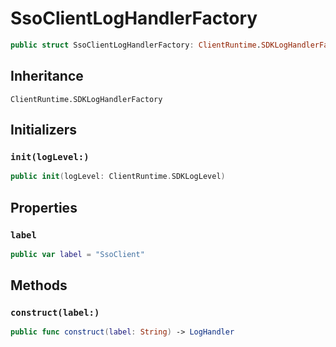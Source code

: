 # SsoClientLogHandlerFactory

``` swift
public struct SsoClientLogHandlerFactory: ClientRuntime.SDKLogHandlerFactory 
```

## Inheritance

`ClientRuntime.SDKLogHandlerFactory`

## Initializers

### `init(logLevel:)`

``` swift
public init(logLevel: ClientRuntime.SDKLogLevel) 
```

## Properties

### `label`

``` swift
public var label = "SsoClient"
```

## Methods

### `construct(label:)`

``` swift
public func construct(label: String) -> LogHandler 
```
